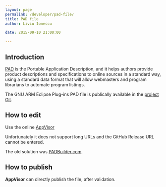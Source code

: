 ```yaml
---
layout: page
permalink: /developer/pad-file/
title: PAD file
author: Liviu Ionescu

date: 2015-09-10 21:00:00

---
```


## Introduction

[PAD](http://en.wikipedia.org/wiki/Portable_Application_Description) is the Portable Application Description, and it helps authors provide product descriptions and specifications to online sources in a standard way, using a standard data format that will allow webmasters and program librarians to automate program listings.

The GNU ARM Eclipse Plug-ins PAD file is publically available in the [project Git](https://github.com/gnuarmeclipse/plug-ins/blob/develop/info/GNU_ARM_Eclipse_pad.xml).

## How to edit

Use the online [AppVisor](http://www.appvisor.com/)

Unfortunately it does not support long URLs and the GitHub Release URL cannot be entered.

The old solution was [PADBuilder.com](http://www.padbuilder.com/).

## How to publish

**AppVisor** can directly publish the file, after validation.

